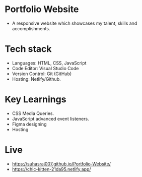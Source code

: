 #  Portfolio Website
* A responsive website which showcases my talent, skills and accomplishments.

# Tech stack
* Languages: HTML, CSS, JavaScript
* Code Editor: Visual Studio Code
* Version Control: Git (GitHub)
* Hosting: Netlify/Github.

# Key Learnings
* CSS Media Queries.
* JavaScript advanced event listeners.
* Figma designing
* Hosting

# Live 
* https://suhasraj007.github.io/Portfolio-Website/
* https://chic-kitten-21da95.netlify.app/
